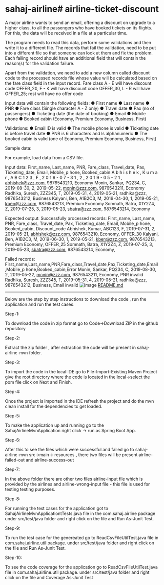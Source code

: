 # sahaj-airline# airline-ticket-discount

A major airline wants to send an email, offering a discount on upgrade to a higher class, to all the passengers who have booked tickets on its flights. For this, the data will be received in a file at a particular time. 

The program needs to read this data, perform some validations and then write it to a different file. The records that fail the validation, need to be put into a different file so that someone can look at them and fix the problem. Each failing record should have an additional field that will contain the reason(s) for the validation failure. 

Apart from the validation, we need to add a new column called discount code to the processed records file whose value will be calculated based on the fare class field in the input record. Fare class A - E will have discount code OFFER_20, F - K will have discount code OFFER_30, L - R will have OFFER_25; rest will have no offer code 


Input data will contain the following fields: 
● First name ● Last name ● PNR ● Fare class (Single character A - Z only) ● Travel date ● Pax (no of passengers) ● Ticketing date (the date of booking) ● Email ● Mobile phone ● Booked cabin (Economy, Premium Economy, Business, First) 

Validations: ● Email ID is valid ● The mobile phone is valid ● Ticketing date is before travel date ● PNR is 6 characters and Is alphanumeric ● The booked cabin is valid (one of Economy, Premium Economy, Business, First)

Sample data: 

For example, load data from a CSV file. 

Input data: First_name, Last_name, PNR, Fare_class, Travel_date, Pax, Ticketing_date, Email, Mobile_p hone, Booked_cabin A b h i s h e k , K u m a r , A B C 1 2 3 , F , 2 0 1 9 - 0 7 - 3 1 , 2 , 2 0 1 9 - 0 5 - 2 1 , abhishek@zzz.com, 9876543210, Economy Monin, Sankar, PQ234, C, 2019-08-30, 2, 2019-05-22, monin@zzz.com, 9876543211, Economy Radhika, Suresh, ZZZ345, T, 2019-05-31, 4, 2019-05-21, radhika@zzz, 9876543212, Business Kalyani, Ben, A1B2C3, M, 2019-04-30, 1, 2019-05-21, kben@zzz.com, 9876543213, Premium Economy Somnath, Batra, X1Y2Z4, Z, 2019-07-25, 3, 2019-05-23, sbatra@zzz.com, 9876543214, Economy 

Expected output: Successfully processed records: First_name, Last_name, PNR, Fare_class, Travel_date, Pax, Ticketing_date, Email, Mobile_p hone, Booked_cabin, Discount_code Abhishek, Kumar, ABC123, F, 2019-07-31, 2, 2019-05-21, abhishek@zzz.com, 9876543210, Economy, OFFER_30 Kalyani, Ben, A1B2C3, M, 2019-06-30, 1, 2019-05-21, kben@zzz.com, 9876543213, Premium Economy, OFFER_25 Somnath, Batra, X1Y2Z4, Z, 2019-07-25, 3, 2019-05-23, sbatra@zzz.com, 9876543214, Economy,

Failed records: First_name,Last_name,PNR,Fare_class,Travel_date,Pax,Ticketing_date,Email,Mobile_p hone,Booked_cabin,Error Monin, Sankar, PQ234, C, 2019-08-30, 2, 2019-05-22, monin@zzz.com, 9876543211, Economy, PNR invalid Radhika, Suresh, ZZZ345, T, 2019-05-31, 4, 2019-05-21, radhika@zzz, 9876543212, Business, Email invalid ![image](https://user-images.githubusercontent.com/95157524/218499981-34ff0753-6334-412c-bbbb-ba466ae49ac5.png)
[README.md](https://github.com/jagannath30691/sahaj-airline/files/10739730/README.md)

---------------------------------------------------------------------------------------------------------------------------------------------------------

Below are the step by step instructions to download the code , run the application 
and run the test cases.

Step-1:

To download the code in zip format go to Code->Download ZIP in the github repository

Step-2:

Extract the zip folder , after extraction the code will be present in
sahaj-airline-mvn folder.

Step-3:

To import the code in the local IDE go to File-Import-Existing Maven Project
give the root directory where the code is located in the local->select the pom file 
click on Next and Finish.

Step-4:

Once the project is imported in the IDE refresh the project and do the mvn 
clean install for the dependencies to get loaded.

Step-5:

To make the application up and running go to the SahajAirlineMvnApplication
right click -> run as Spring Boot App.

Step-6:

After this to see the files which were successful and failed go to sahaj-airline-mvn
src->main-> resources , there two files will be present airline-failed-out
and airline-success-out

Step-7:

In the above folder there are other two files airline-input file which
is provided by the airlines and airline-wrong-input file - this file is used for testing testing
purposes.

Step-8:

For running the test cases for the application got to SahajAirlineMvnApplicationtTests.java file in the com.sahaj.airline package
under src/test/java folder and right click on the file and Run As-Junit Test.

Step-9:

To run the test case for the genereated go to ReadCsvFileUtilTest.java file in com.sahaj.airline.util package.
under src/test/java folder and right click on the file and Run As-Junit Test.

Step-10:

To see the code coverage for the application go to ReadCsvFileUtilTest.java file in com.sahaj.airline.util package.
under src/test/java folder and right click on the file and Coverage As-Junit Test





